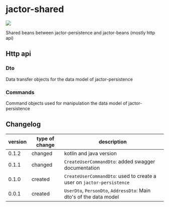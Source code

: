 # jactor-shared
![](https://github.com/jactor-rises/jactor-shared/workflows/deploy%20maven%20artifact/badge.svg)

Shared beans between jactor-persistence and jactor-beans (mostly http api)

## Http api

### Dto
Data transfer objects for the data model of jactor-persistence

### Commands
Command objects used for manipulation the data model of jactor-persistence

## Changelog
version | type of change | description
--------|----------------|------------------------
  0.1.2 | changed        | kotlin and java version
  0.1.1 | changed        | `CreateUserCommandDto`: added swagger documentation
  0.1.0 | created        | `CreateUserCommandDto`: used to create a user on `jactor-persistence`
  0.0.1 | created        | `UserDto`, `PersonDto`, `AddressDto`: Main dto's of the data model
